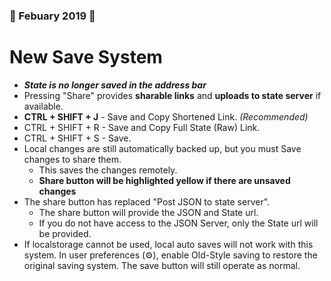 ### 🌱 Febuary 2019 🐇
# New Save System
* ***State is no longer saved in the address bar***
* Pressing "Share" provides **sharable links** and **uploads to state server** if available.
* **CTRL + SHIFT + J** - Save and Copy Shortened Link. *(Recommended)*
* CTRL + SHIFT + R - Save and Copy Full State (Raw) Link.
* CTRL + SHIFT + S - Save.
* Local changes are still automatically backed up, but you must Save changes to share them.
    * This saves the changes remotely.
    * **Share button will be highlighted yellow if there are unsaved changes**
* The share button has replaced "Post JSON to state server".
    * The share button will provide the JSON and State url.
    * If you do not have access to the JSON Server, only the State url will be provided.
* If localstorage cannot be used, local auto saves will not work with this system. In user preferences (⚙), enable Old-Style saving to restore the original saving system. The save button will still operate as normal.